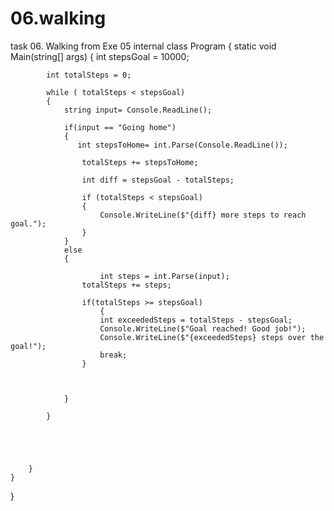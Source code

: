 # 06.walking
task 06. Walking from Exe 05
internal class Program
    {
        static void Main(string[] args)
        {
            int stepsGoal = 10000;

            int totalSteps = 0;

            while ( totalSteps < stepsGoal)
            {
                string input= Console.ReadLine();

                if(input == "Going home")
                {
                   int stepsToHome= int.Parse(Console.ReadLine());

                    totalSteps += stepsToHome;

                    int diff = stepsGoal - totalSteps;

                    if (totalSteps < stepsGoal)
                    {
                        Console.WriteLine($"{diff} more steps to reach goal.");
                    }
                }
                else
                {
                    
                        int steps = int.Parse(input);
                    totalSteps += steps;

                    if(totalSteps >= stepsGoal)
                        {
                        int exceededSteps = totalSteps - stepsGoal; 
                        Console.WriteLine($"Goal reached! Good job!");
                        Console.WriteLine($"{exceededSteps} steps over the goal!");
                        break;
                    }
                    

                    
                }
               
            }

            

            
            
        }
    }
}
